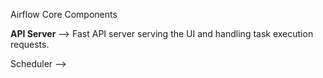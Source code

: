 Airflow Core Components 

**API Server** --> Fast API server serving the UI and handling task execution requests. 

 Scheduler -->